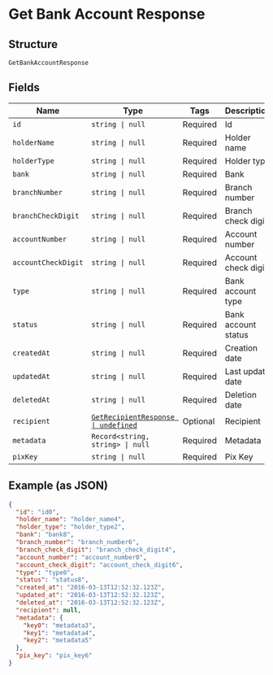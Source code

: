 
# Get Bank Account Response

## Structure

`GetBankAccountResponse`

## Fields

| Name | Type | Tags | Description |
|  --- | --- | --- | --- |
| `id` | `string \| null` | Required | Id |
| `holderName` | `string \| null` | Required | Holder name |
| `holderType` | `string \| null` | Required | Holder type |
| `bank` | `string \| null` | Required | Bank |
| `branchNumber` | `string \| null` | Required | Branch number |
| `branchCheckDigit` | `string \| null` | Required | Branch check digit |
| `accountNumber` | `string \| null` | Required | Account number |
| `accountCheckDigit` | `string \| null` | Required | Account check digit |
| `type` | `string \| null` | Required | Bank account type |
| `status` | `string \| null` | Required | Bank account status |
| `createdAt` | `string \| null` | Required | Creation date |
| `updatedAt` | `string \| null` | Required | Last update date |
| `deletedAt` | `string \| null` | Required | Deletion date |
| `recipient` | [`GetRecipientResponse \| undefined`](../../doc/models/get-recipient-response.md) | Optional | Recipient |
| `metadata` | `Record<string, string> \| null` | Required | Metadata |
| `pixKey` | `string \| null` | Required | Pix Key |

## Example (as JSON)

```json
{
  "id": "id0",
  "holder_name": "holder_name4",
  "holder_type": "holder_type2",
  "bank": "bank8",
  "branch_number": "branch_number6",
  "branch_check_digit": "branch_check_digit4",
  "account_number": "account_number0",
  "account_check_digit": "account_check_digit6",
  "type": "type0",
  "status": "status8",
  "created_at": "2016-03-13T12:52:32.123Z",
  "updated_at": "2016-03-13T12:52:32.123Z",
  "deleted_at": "2016-03-13T12:52:32.123Z",
  "recipient": null,
  "metadata": {
    "key0": "metadata3",
    "key1": "metadata4",
    "key2": "metadata5"
  },
  "pix_key": "pix_key6"
}
```

